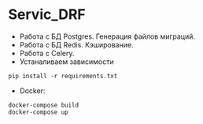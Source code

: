 # Servic_DRF
- Работа с БД Postgres. Генерация файлов миграций.
- Работа с БД Redis. Кэширование.
- Работа с Celery.
- Устаналиваем зависимости
```
pip install -r requirements.txt
```
- Docker:
```
docker-compose build
docker-compose up
```
